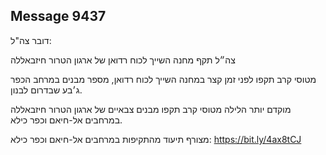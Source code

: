 ## Message 9437

דובר צה"ל:

צה״ל תקף מחנה השייך לכוח רדואן של ארגון הטרור חיזבאללה

מטוסי קרב תקפו לפני זמן קצר במחנה השייך לכוח רדואן, מספר מבנים במרחב הכפר ג׳בע שבדרום לבנון.

מוקדם יותר הלילה מטוסי קרב תקפו מבנים צבאיים של ארגון הטרור חיזבאללה במרחבים אל-חיאם וכפר כילא.

מצורף תיעוד מהתקיפות במרחבים אל-חיאם וכפר כילא: https://bit.ly/4ax8tCJ

